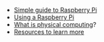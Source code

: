 - [Simple guide to Raspberry Pi](setup.md)
- [Using a Raspberry Pi](using.md)
- [What is physical computing](physical.md)?
- [Resources to learn more](resources.md)
